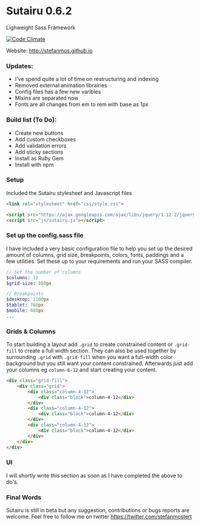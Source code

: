 # Sutairu 0.6.2
Lighweight Sass Framework

[![Code Climate](https://codeclimate.com/github/stefanmos/Sutairu/badges/gpa.svg)](https://codeclimate.com/github/stefanmos/Sutairu)

Website: http://stefanmos.github.io

### Updates:
- I've spend quite a lot of time on restructuring and indexing
- Removed external animation librairies
- Config files has a few new varibles
- Mixins are separated now
- Fonts are all changes from em to rem with base as 1px

### Build list (To Do):
- Create new buttons
- Add custom checkboxes
- Add validation errors
- Add sticky sections
- Install as Ruby Gem
- Install with npm

### Setup

Included the Sutairu stylesheet and Javascript files

```html
<link rel="stylesheet" href="css/style.css">

<script src="https://ajax.googleapis.com/ajax/libs/jquery/1.12.2/jquery.min.js"></script>
<script src="js/sutairu.js"></script>
```

### Set up the config.sass file

I have included a very basic configuration file to help you set up the desired amount of columns, grid size, breakpoints, colors, fonts, paddings and a few utilities. Set these up to your requirements and run your SASS compiler.

```sass
// Set the number of columns
$columns: 12
$grid-size: 800px

// Breakpoints
$desktop: 1100px
$tablet: 700px
$mobile: 480px
...
```

### Grids & Columns

To start building a layout add `.grid` to create constrained content or `.grid-fill` to create a full width section. They can also be used together by surrounding `.grid` with `.grid-fill` when you want a full-width color background but you still want your content constrained. Afterwards just add your columns eg `column-6-12` and start creating your content.

```html
<div class="grid-fill">
    <div class="grid">  
        <div class="column-4-12">
            <div class="block">column-4-12</div>
        </div>
        <div class="column-4-12">
            <div class="block">column-4-12</div>
        </div>
        <div class="column-4-12">
            <div class="block">column-4-12</div>
        </div>
    </div>
</div>
```

### UI

I will shortly write this section as soon as I have completed the above to do's.

### Final Words

Sutairu is still in beta but any suggestion, contributions or bugs reports are welcome.
Feel free to follow me on twitter https://twitter.com/stefanmostert
